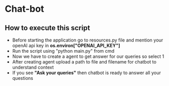 # Chat-bot

## How to execute this script

* Before starting the application go to resources.py file and mention your openAI api key in **os.environ["OPENAI_API_KEY"]**
* Run the script using "python main.py" from cmd
* Now we have to create a agent to get answer for our queries so select 1
* After creating agent upload a path to file and filename for chatbot to understand context
* If you see **"Ask your queries"** then chatbot is ready to answer all your questions
